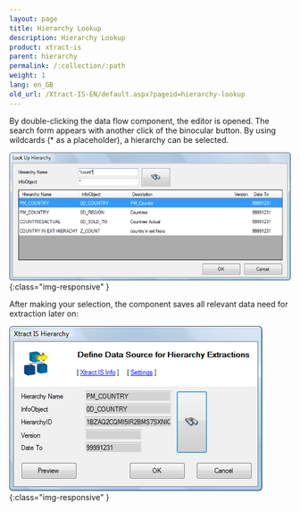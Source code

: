 ```yaml
---
layout: page
title: Hierarchy Lookup
description: Hierarchy Lookup
product: xtract-is
parent: hierarchy
permalink: /:collection/:path
weight: 1
lang: en_GB
old_url: /Xtract-IS-EN/default.aspx?pageid=hierarchy-lookup
---
```


By double-clicking the data flow component, the editor is opened. The search form appears with another click of the binocular button. By using wildcards (* as a placeholder), a hierarchy can be selected.

![Hierarchy-Search-01](/img/content/Hierarchy-Search-01.png){:class="img-responsive" }

After making your selection, the component saves all relevant data need for extraction later on:

![Hierarchy-Search-02](/img/content/Hierarchy-Search-02.png){:class="img-responsive" }